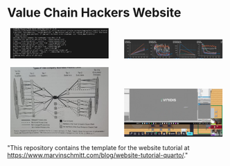 # Value Chain Hackers Website



<p align="center">
  <img src="img/RagBuilding.PNG" width="45%">
&nbsp; &nbsp; &nbsp; &nbsp;
  <img src="img/Learning Upgrades.png" width="45%">
<br/><br/>
  <img src="img/PowerDynamics.jfif" width="45%">
&nbsp; &nbsp; &nbsp; &nbsp;
  <img src="img/Viridis Space.PNG" width="45%">
</p>






"This repository contains the template for the website tutorial at <https://www.marvinschmitt.com/blog/website-tutorial-quarto/>." 